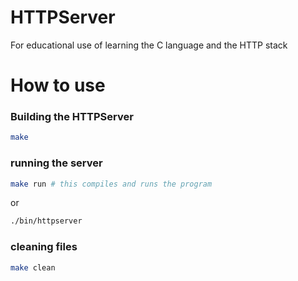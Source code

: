 # HTTPServer
For educational use of learning the C language and the HTTP stack

# How to use

### Building the HTTPServer

```bash
make
```
### running the server
```bash
make run # this compiles and runs the program
```
or
```bash
./bin/httpserver
```

### cleaning files
```bash
make clean
```